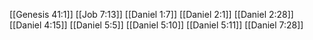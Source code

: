 [[Genesis 41:1]]
[[Job 7:13]]
[[Daniel 1:7]]
[[Daniel 2:1]]
[[Daniel 2:28]]
[[Daniel 4:15]]
[[Daniel 5:5]]
[[Daniel 5:10]]
[[Daniel 5:11]]
[[Daniel 7:28]]
